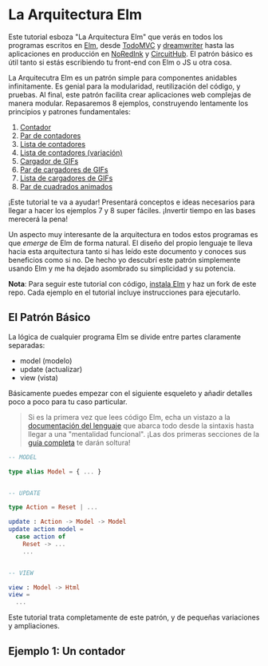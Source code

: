 # La Arquitectura Elm
Este tutorial esboza "La Arquitectura Elm" que verás en todos los programas escritos en [Elm][], desde [TodoMVC][] y [dreamwriter][] hasta las aplicaciones en producción en [NoRedInk][] y [CircuitHub][]. El patrón básico es útil tanto si estás escribiendo tu front-end con Elm o JS u otra cosa.

[Elm]: http://elm-lang.org/
[TodoMVC]: https://github.com/evancz/elm-todomvc
[dreamwriter]: https://github.com/rtfeldman/dreamwriter#dreamwriter
[NoRedInk]: https://www.noredink.com/
[CircuitHub]: https://www.circuithub.com/

La Arquitecutra Elm es un patrón simple para componentes anidables infinitamente. Es genial para la modularidad, reutilización del código, y pruebas. Al final, este patrón facilita crear aplicaciones web complejas de manera modular. Repasaremos 8 ejemplos, construyendo lentamente los principios y patrones fundamentales:

  1. [Contador](http://evancz.github.io/elm-architecture-tutorial/examples/1.html)
  2. [Par de contadores](http://evancz.github.io/elm-architecture-tutorial/examples/2.html)
  3. [Lista de contadores](http://evancz.github.io/elm-architecture-tutorial/examples/3.html)
  4. [Lista de contadores (variación)](http://evancz.github.io/elm-architecture-tutorial/examples/4.html)
  5. [Cargador de GIFs](http://evancz.github.io/elm-architecture-tutorial/examples/5.html)
  6. [Par de cargadores de GIFs](http://evancz.github.io/elm-architecture-tutorial/examples/6.html)
  7. [Lista de cargadores de GIFs](http://evancz.github.io/elm-architecture-tutorial/examples/7.html)
  8. [Par de cuadrados animados](http://evancz.github.io/elm-architecture-tutorial/examples/8.html)


¡Este tutorial te va a ayudar! Presentará conceptos e ideas necesarios para llegar a hacer los ejemplos 7 y 8 super fáciles. ¡Invertir tiempo en las bases merecerá la pena!

Un aspecto muy interesante de la arquitectura en todos estos programas es que *emerge* de Elm de forma natural. El diseño del propio lenguaje te lleva hacia esta arquitectura tanto si has leído este documento y conoces sus beneficios como si no. De hecho yo descubrí este patrón simplemente usando Elm y me ha dejado asombrado su simplicidad y su potencia.

**Nota**: Para seguir este tutorial con código, [instala Elm](http://elm-lang.org/install) y haz un fork de este repo. Cada ejemplo en el tutorial incluye instrucciones para ejecutarlo.

## El Patrón Básico

La lógica de cualquier programa Elm se divide entre partes claramente separadas:

* model (modelo)
* update (actualizar)
* view (vista)

Básicamente puedes empezar con el siguiente esqueleto y añadir detalles poco a poco para tu caso particular.

> Si es la primera vez que lees código Elm, echa un vistazo a la [documentación del lenguaje](http://elm-lang.org/docs) que abarca todo desde la sintaxis hasta llegar a una "mentalidad funcional". ¡Las dos primeras secciones de la [guía completa](http://elm-lang.org/docs#complete-guide) te darán soltura!

```elm
-- MODEL

type alias Model = { ... }


-- UPDATE

type Action = Reset | ...

update : Action -> Model -> Model
update action model =
  case action of
    Reset -> ...
    ...


-- VIEW

view : Model -> Html
view =
  ...
```

Este tutorial trata completamente de este patrón, y de pequeñas variaciones y ampliaciones.

## Ejemplo 1: Un contador






